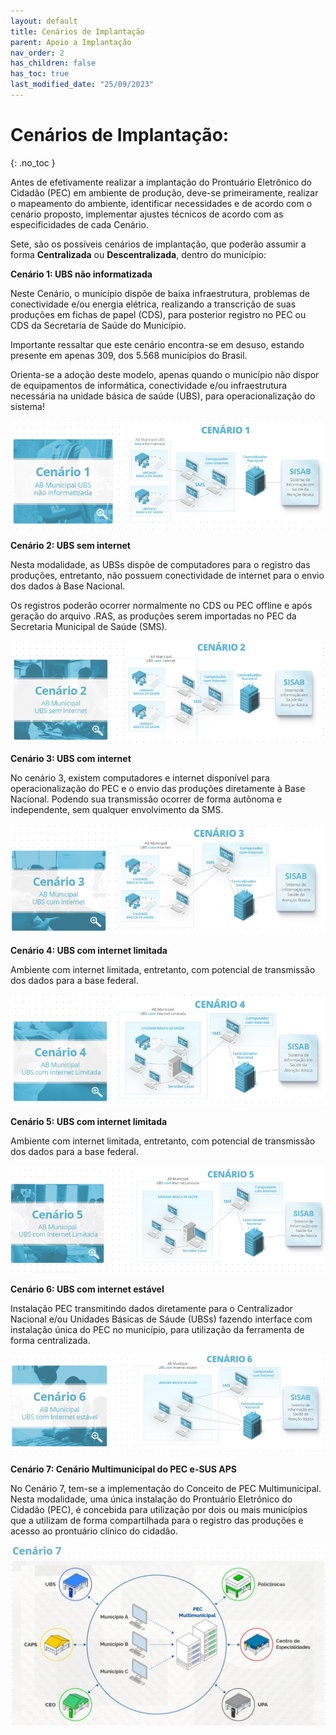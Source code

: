 ```yaml
---
layout: default
title: Cenários de Implantação
parent: Apoio a Implantação
nav_order: 2
has_children: false
has_toc: true
last_modified_date: "25/09/2023"
---
```


# Cenários de Implantação:
{: .no_toc }


Antes de efetivamente realizar a implantação do Prontuário Eletrônico do Cidadão (PEC) em ambiente de produção, deve-se primeiramente, realizar o mapeamento do ambiente, identificar necessidades e de acordo com o cenário proposto, implementar ajustes técnicos de acordo com as especificidades de cada Cenário.

Sete, são os possíveis cenários de implantação, que poderão assumir a forma **Centralizada** ou **Descentralizada**, dentro do município:

**Cenário 1: UBS não informatizada** 

Neste Cenário, o município dispõe de baixa infraestrutura, problemas de conectividade e/ou energia elétrica, realizando a transcrição de suas produções em fichas de papel (CDS), para posterior registro no PEC ou CDS da Secretaria de Saúde do Município.

Importante ressaltar que este cenário encontra-se em desuso, estando presente em apenas 309, dos 5.568 municípios do Brasil.

Orienta-se a adoção deste modelo, apenas quando o município não dispor de equipamentos de informática, conectividade e/ou infraestrutura necessária na unidade básica de saúde (UBS), para operacionalização do sistema!

![Alt ou título da imagem](media/cenario_01.png)

**Cenário 2: UBS sem internet** 

Nesta modalidade, as UBSs dispõe de computadores para o registro das produções, entretanto, não possuem conectividade de internet para o envio dos dados à Base Nacional. 

Os registros poderão ocorrer normalmente no CDS ou PEC offline e após geração do arquivo .RAS, as produções serem importadas no PEC da Secretaria Municipal de Saúde (SMS).

![Alt ou título da imagem](media/cenario_02.png)

**Cenário 3: UBS com internet** 

No cenário 3, existem computadores e internet disponível para operacionalização do PEC e o envio das produções diretamente à Base Nacional. Podendo sua transmissão ocorrer de forma autônoma e independente, sem qualquer envolvimento da SMS.

![Alt ou título da imagem](media/cenario_03.png)

**Cenário 4: UBS com internet limitada** 

Ambiente com internet limitada, entretanto, com potencial de transmissão dos dados para a base federal.

![Alt ou título da imagem](media/cenario_04.png)

**Cenário 5: UBS com internet limitada** 

Ambiente com internet limitada, entretanto, com potencial de transmissão dos dados para a base federal.

![Alt ou título da imagem](media/cenario_05.png)

**Cenário 6: UBS com internet estável** 

Instalação PEC transmitindo dados diretamente para o Centralizador Nacional e/ou Unidades Básicas de Sáude (UBSs) fazendo interface com instalação única do PEC no município, para utilização da ferramenta de forma centralizada.

![Alt ou título da imagem](media/cenario_06.png)

**Cenário 7: Cenário Multimunicipal do PEC e-SUS APS** 

No Cenário 7, tem-se a implementação do Conceito de PEC Multimunicipal. Nesta modalidade, uma única instalação do Prontuário Eletrônico do Cidadão (PEC), é concebida para utilização por dois ou mais municípios que a utilizam de forma compartilhada para o registro das produções e acesso ao prontuário clínico do cidadão.

![Alt ou título da imagem](media/cenario_07.png)


